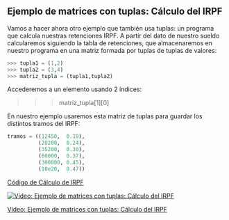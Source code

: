 ## Ejemplo de matrices con tuplas: Cálculo del IRPF

Vamos a hacer ahora otro ejemplo que también usa tuplas: un programa que calcula nuestras retenciones IRPF. A partir del dato de nuestro sueldo calcularemos siguiendo la tabla de retenciones, que almacenaremos en nuestro programa en una matriz formada por tuplas de tuplas de valores:

```python
>>> tupla1 = (1,2)
>>> tupla2 = (3,4)
>>> matriz_tupla = (tupla1,tupla2)
```

Accederemos a un elemento usando 2 índices:

>>> matriz_tupla[1][0]

En nuestro ejemplo usaremos esta matriz de tuplas para guardar los distintos tramos del IRPF:

```python
tramos = ((12450,  0.19),
          (20200,  0.24),
          (35200,  0.30),
          (60000,  0.37),
          (300000, 0.45),
          (10e20,  0.47))
```

[Código de Cálculo de IRPF](https://raw.githubusercontent.com/javacasm/CursoPython/master/codigo/7.1.2_calculo_irpf.py)

[![Vídeo: Ejemplo de matrices con tuplas: Cálculo del IRPF](https://img.youtube.com/vi/iJ_GHEA0k5Q/0.jpg)](https://youtu.be/iJ_GHEA0k5Q)


[Vídeo: Ejemplo de matrices con tuplas: Cálculo del IRPF](https://youtu.be/iJ_GHEA0k5Q)

